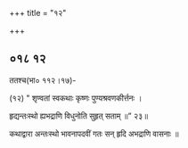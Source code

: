 +++
title = "१२"

+++


## ०१८ १२
ततश्च(भा० ११२।१७)- 

(१२) " शृण्वतां स्वकथाः कृष्णः पुण्यश्रवणकीर्त्तनः । 

हृद्यन्तःस्थो ह्यभद्राणि विधुनोति सुहृत् सताम् ॥” २३॥ 

कथाद्वारा अन्तःस्थो भावनापदवीं गतः सन् हृदि अभद्राणि वासनाः ॥ 
